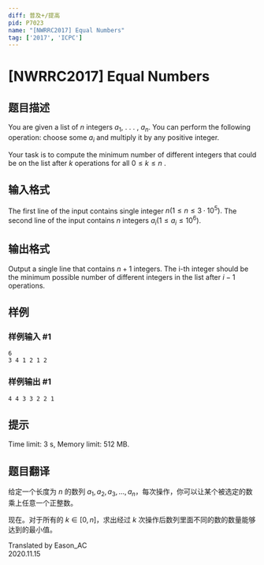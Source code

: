 ```yaml
---
diff: 普及+/提高
pid: P7023
name: "[NWRRC2017] Equal Numbers"
tag: ['2017', 'ICPC']
---
```

# [NWRRC2017] Equal Numbers
## 题目描述



You are given a list of $n$ integers $a_{1},$ . . . , $a_{n}.$ You can perform the following operation: choose some $a_{i}$ and multiply it by any positive integer.

Your task is to compute the minimum number of different integers that could be on the list after $k$ operations for all $0 \le k \le n$ .


## 输入格式



The first line of the input contains single integer $n (1 \le n \le 3·10^{5}).$ The second line of the input contains $n$ integers $a_{i} (1 \le a_{i} \le 10^{6}).$


## 输出格式



Output a single line that contains $n + 1$ integers. The i-th integer should be the minimum possible number of different integers in the list after $i − 1$ operations.


## 样例

### 样例输入 #1
```
6
3 4 1 2 1 2

```
### 样例输出 #1
```
4 4 3 3 2 2 1

```
## 提示

Time limit: 3 s, Memory limit: 512 MB. 


## 题目翻译

给定一个长度为 $n$ 的数列 $a_1,a_2,a_3,...,a_n$，每次操作，你可以让某个被选定的数乘上任意一个正整数。

现在。对于所有的 $k\in[0,n]$，求出经过 $k$ 次操作后数列里面不同的数的数量能够达到的最小值。

Translated by Eason_AC  
2020.11.15
